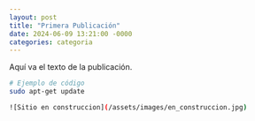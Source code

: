 ```yaml
---
layout: post
title: "Primera Publicación"
date: 2024-06-09 13:21:00 -0000
categories: categoria
---
```


Aquí va el texto de la publicación.

```bash
# Ejemplo de código
sudo apt-get update

![Sitio en construccion](/assets/images/en_construccion.jpg)